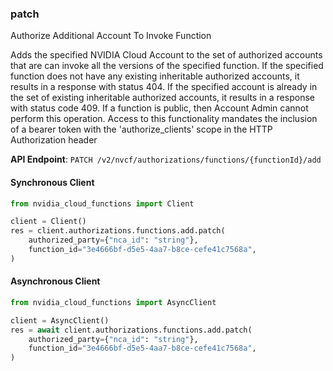 
### patch <a name="patch"></a>
Authorize Additional Account To Invoke Function

Adds the specified NVIDIA Cloud Account to the set of authorized accounts that  are can invoke all the versions of the specified function. If the specified  function does not have any existing inheritable authorized accounts, it results  in a response with status 404. If the specified account is already in the set  of existing inheritable authorized accounts, it results in a response with  status code 409. If a function is public, then Account Admin cannot perform  this operation. Access to this functionality mandates the inclusion of a bearer token with the  'authorize_clients' scope in the HTTP Authorization header 

**API Endpoint**: `PATCH /v2/nvcf/authorizations/functions/{functionId}/add`

#### Synchronous Client

```python
from nvidia_cloud_functions import Client

client = Client()
res = client.authorizations.functions.add.patch(
    authorized_party={"nca_id": "string"},
    function_id="3e4666bf-d5e5-4aa7-b8ce-cefe41c7568a",
)
```

#### Asynchronous Client

```python
from nvidia_cloud_functions import AsyncClient

client = AsyncClient()
res = await client.authorizations.functions.add.patch(
    authorized_party={"nca_id": "string"},
    function_id="3e4666bf-d5e5-4aa7-b8ce-cefe41c7568a",
)
```
